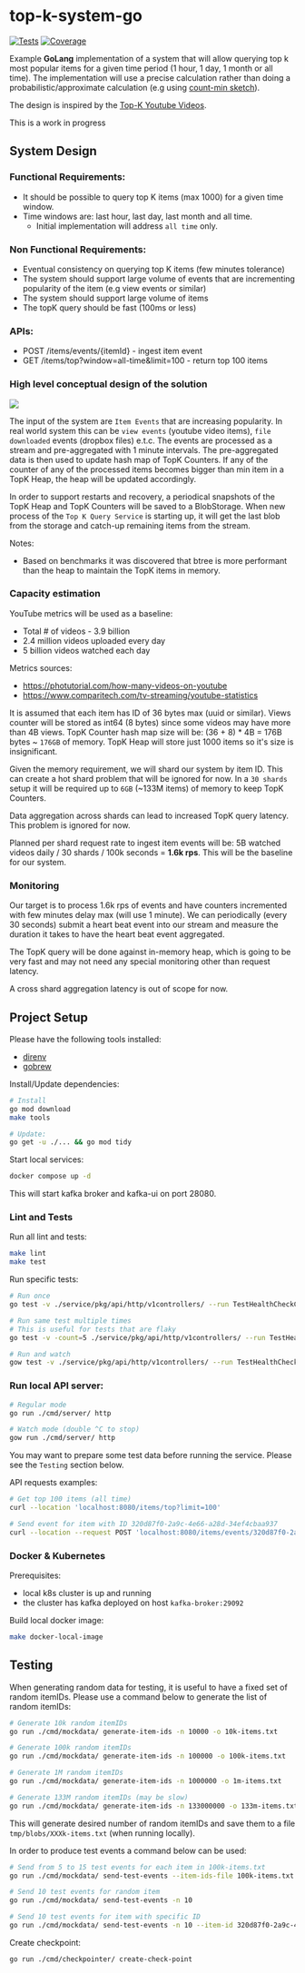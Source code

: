 # top-k-system-go

[![Tests](https://github.com/gemyago/top-k-system-go/actions/workflows/run-tests.yml/badge.svg)](https://github.com/gemyago/top-k-system-go/actions/workflows/run-tests.yml)
[![Coverage](https://raw.githubusercontent.com/gemyago/top-k-system-go/test-artifacts/coverage/golang-coverage.svg)](https://htmlpreview.github.io/?https://raw.githubusercontent.com/gemyago/top-k-system-go/test-artifacts/coverage/golang-coverage.html)


Example **GoLang** implementation of a system that will allow querying top k most popular items for a given time period (1 hour, 1 day, 1 month or all time). The implementation will use a precise calculation rather than doing a probabilistic/approximate calculation (e.g using [count-min sketch](https://en.wikipedia.org/wiki/Count–min_sketch)).

The design is inspired by the [Top-K Youtube Videos](https://www.hellointerview.com/learn/system-design/answer-keys/top-k).

This is a work in progress

## System Design

### Functional Requirements:
* It should be possible to query top K items (max 1000) for a given time window.
* Time windows are: last hour, last day, last month and all time.
  * Initial implementation will address `all time` only.

### Non Functional Requirements:
* Eventual consistency on querying top K items (few minutes tolerance)
* The system should support large volume of events that are incrementing popularity of the item (e.g view events or similar)
* The system should support large volume of items
* The topK query should be fast (100ms or less)

### APIs:
* POST /items/events/{itemId} - ingest item event
* GET /items/top?window=all-time&limit=100 - return top 100 items

### High level conceptual design of the solution
<img src="./doc/high-level-design.svg">

The input of the system are `Item Events` that are increasing popularity. In real world system this can be `view events` (youtube video items), `file downloaded` events (dropbox files) e.t.c. The events are processed as a stream and pre-aggregated with 1 minute intervals. The pre-aggregated data is then used to update hash map of TopK Counters. If any of the counter of any of the processed items becomes bigger than min item in a TopK Heap, the heap will be updated accordingly.

In order to support restarts and recovery, a periodical snapshots of the TopK Heap and TopK Counters will be saved to a BlobStorage. When new process of the `Top K Query Service` is starting up, it will get the last blob from the storage and catch-up remaining items from the stream.

Notes:
* Based on benchmarks it was discovered that btree is more performant than the heap to maintain the TopK items in memory.

### Capacity estimation

YouTube metrics will be used as a baseline:
* Total # of videos - 3.9 billion
* 2.4 million videos uploaded every day
* 5 billion videos watched each day

Metrics sources: 
* https://photutorial.com/how-many-videos-on-youtube
* https://www.comparitech.com/tv-streaming/youtube-statistics

It is assumed that each item has ID of 36 bytes max (uuid or similar). Views counter will be stored as int64 (8 bytes) since some videos may have more than 4B views. TopK Counter hash map size will be: (36 + 8) * 4B = 176B bytes ~ `176GB` of memory. TopK Heap will store just 1000 items so it's size is insignificant.

Given the memory requirement, we will shard our system by item ID. This can create a hot shard problem that will be ignored for now. In a `30 shards` setup it will be required up to `6GB` (~133M items) of memory to keep TopK Counters.

Data aggregation across shards can lead to increased TopK query latency. This problem is ignored for now.

Planned per shard request rate to ingest item events will be: 5B watched videos daily / 30 shards / 100k seconds = **1.6k rps**. This will be the baseline for our system.

### Monitoring

Our target is to process 1.6k rps of events and have counters incremented with few minutes delay max (will use 1 minute). We can periodically (every 30 seconds) submit a heart beat event into our stream and measure the duration it takes to have the heart beat event aggregated.

The TopK query will be done against in-memory heap, which is going to be very fast and may not need any special monitoring other than request latency. 

A cross shard aggregation latency is out of scope for now.

## Project Setup

Please have the following tools installed: 
* [direnv](https://github.com/direnv/direnv) 
* [gobrew](https://github.com/kevincobain2000/gobrew#install-or-update)

Install/Update dependencies: 
```sh
# Install
go mod download
make tools

# Update:
go get -u ./... && go mod tidy
```

Start local services:
```sh
docker compose up -d
```
This will start kafka broker and kafka-ui on port 28080.

### Lint and Tests

Run all lint and tests:
```bash
make lint
make test
```

Run specific tests:
```bash
# Run once
go test -v ./service/pkg/api/http/v1controllers/ --run TestHealthCheckController

# Run same test multiple times
# This is useful for tests that are flaky
go test -v -count=5 ./service/pkg/api/http/v1controllers/ --run TestHealthCheckController

# Run and watch
gow test -v ./service/pkg/api/http/v1controllers/ --run TestHealthCheckController
```
### Run local API server:

```bash
# Regular mode
go run ./cmd/server/ http

# Watch mode (double ^C to stop)
gow run ./cmd/server/ http
```
You may want to prepare some test data before running the service. Please see the `Testing` section below.

API requests examples:
```sh
# Get top 100 items (all time)
curl --location 'localhost:8080/items/top?limit=100'

# Send event for item with ID 320d87f0-2a9c-4e66-a28d-34ef4cbaa937
curl --location --request POST 'localhost:8080/items/events/320d87f0-2a9c-4e66-a28d-34ef4cbaa937'
```

### Docker & Kubernetes

Prerequisites:
- local k8s cluster is up and running
- the cluster has kafka deployed on host `kafka-broker:29092`

Build local docker image:
```sh
make docker-local-image
```

## Testing

When generating random data for testing, it is useful to have a fixed set of random itemIDs. Please use a command below to generate the list of random itemIDs:
```bash
# Generate 10k random itemIDs
go run ./cmd/mockdata/ generate-item-ids -n 10000 -o 10k-items.txt

# Generate 100k random itemIDs
go run ./cmd/mockdata/ generate-item-ids -n 100000 -o 100k-items.txt

# Generate 1M random itemIDs
go run ./cmd/mockdata/ generate-item-ids -n 1000000 -o 1m-items.txt

# Generate 133M random itemIDs (may be slow)
go run ./cmd/mockdata/ generate-item-ids -n 133000000 -o 133m-items.txt
```
This will generate desired number of random itemIDs and save them to a file `tmp/blobs/XXXk-items.txt` (when running locally).

In order to produce test events a command below can be used:
```sh
# Send from 5 to 15 test events for each item in 100k-items.txt
go run ./cmd/mockdata/ send-test-events --item-ids-file 100k-items.txt -n 5

# Send 10 test events for random item
go run ./cmd/mockdata/ send-test-events -n 10

# Send 10 test events for item with specific ID
go run ./cmd/mockdata/ send-test-events -n 10 --item-id 320d87f0-2a9c-4e66-a28d-34ef4cbaa937
```

Create checkpoint:
```sh
go run ./cmd/checkpointer/ create-check-point
```